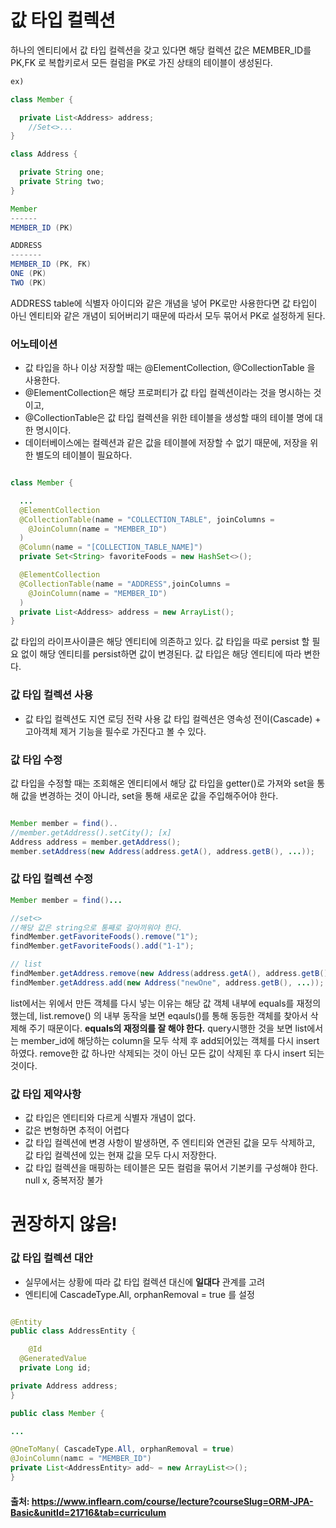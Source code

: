 # 값 타입 컬렉션

하나의 엔티티에서 값 타입 컬렉션을 갖고 있다면 해당 컬렉션 값은 MEMBER_ID를 PK,FK 로 복합키로서 모든 컬럼을 PK로 가진 상태의 테이블이 생성된다.

```java
ex)

class Member {

  private List<Address> address;
    //Set<>...
}

class Address {

  private String one;
  private String two;
}

Member
------
MEMBER_ID (PK)

ADDRESS
-------
MEMBER_ID (PK, FK)
ONE (PK)
TWO (PK)
```
ADDRESS table에 식별자 아이디와 같은 개념을 넣어 PK로만 사용한다면 값 타입이 아닌 엔티티와 같은 개념이 되어버리기 때문에 따라서 모두 묶어서 PK로 설정하게 된다.


### 어노테이션

- 값 타입을 하나 이상 저장할 때는 @ElementCollection, @CollectionTable 을 사용한다.
- @ElementCollection은 해당 프로퍼티가 값 타입 컬렉션이라는 것을 명시하는 것 이고,
- @CollectionTable은 값 타입 컬렉션을 위한 테이블을 생성할 때의 테이블 명에 대한 명시이다.
- 데이터베이스에는 컬렉션과 같은 값을 테이블에 저장할 수 없기 때문에, 저장을 위한 별도의 테이블이 필요하다.


```java

class Member {

  ...
  @ElementCollection
  @CollectionTable(name = "COLLECTION_TABLE", joinColumns =
    @JoinColumn(name = "MEMBER_ID")
  )
  @Column(name = "[COLLECTION_TABLE_NAME]")
  private Set<String> favoriteFoods = new HashSet<>();

  @ElementCollection
  @CollectionTable(name = "ADDRESS",joinColumns =
    @JoinColumn(name = "MEMBER_ID")
  )
  private List<Address> address = new ArrayList();
}

```

값 타입의 라이프사이클은 해당 엔티티에 의존하고 있다. 값 타입을 따로 persist 할 필요 없이 해당 엔티티를 persist하면 값이 변경된다.
값 타입은 해당 엔티티에 따라 변한다.

### 값 타입 컬렉션 사용
- 값 타입 컬렉션도 지연 로딩 전략 사용
  값 타입 컬렉션은 영속성 전이(Cascade) + 고아객체 제거 기능을 필수로 가진다고 볼 수 있다.


### 값 타입 수정
값 타입을 수정할 때는 조회해온 엔티티에서 해당 값 타입을 getter()로 가져와 set을 통해 값을 변경하는 것이 아니라, set을 통해 새로운 값을 주입해주어야 한다.
```java

Member member = find()..
//member.getAddress().setCity(); [x]
Address address = member.getAddress();
member.setAddress(new Address(address.getA(), address.getB(), ...));
```

### 값 타입 컬렉션 수정

```java
Member member = find()...

//set<>
//해당 값은 string으로 통째로 갈아끼워야 한다.
findMember.getFavoriteFoods().remove("1");
findMember.getFavoriteFoods().add("1-1");

// list
findMember.getAddress.remove(new Address(address.getA(), address.getB(), ...));
findMember.getAddress.add(new Address("newOne", address.getB(), ...));
```
list에서는 위에서 만든 객체를 다시 넣는 이유는 해당 값 객체 내부에 equals를 재정의했는데, list.remove() 의 내부 동작을 보면
eqauls()를 통해 동등한 객체를 찾아서 삭제해 주기 때문이다. **equals의 재정의를 잘 해야 한다.**
query시행한 것을 보면 list에서는 member_id에 해당하는 column을 모두 삭제 후 add되어있는 객체를 다시 insert 하였다. 
remove한 값 하나만 삭제되는 것이 아닌 모든 값이 삭제된 후 다시 insert 되는 것이다.

### 값 타입 제약사항
- 값 타입은 엔티티와 다르게 식별자 개념이 없다.
- 값은 변형하면 추적이 어렵다
- 값 타입 컬렉션에 변경 사항이 발생하면, 주 엔티티와 연관된 값을 모두 삭제하고, 값 타입 컬렉션에 있는 현재 값을 모두 다시 저장한다.
- 값 타입 컬렉션을 매핑하는 테이블은 모든 컬럼을 묶어서 기본키를 구성해야 한다. null x,  중복저장 불가

# 권장하지 않음!

### 값 타입 컬렉션 대안
- 실무에서는 상황에 따라 값 타입 컬렉션 대신에 **일대다**  관계를 고려
- 엔티티에 CascadeType.All, orphanRemoval = true 를 설정
```java

@Entity
public class AddressEntity {

    @Id
  @GeneratedValue
  private Long id;

private Address address;
}

public class Member {

...

@OneToMany( CascadeType.All, orphanRemoval = true)
@JoinColumn(namㄷ = "MEMBER_ID")
private List<AddressEntity> add~ = new ArrayList<>();
}

```

#### 출처: https://www.inflearn.com/course/lecture?courseSlug=ORM-JPA-Basic&unitId=21716&tab=curriculum
